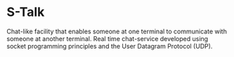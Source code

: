 # S-Talk
Chat-like facility that enables someone at one terminal to communicate with someone at another terminal.
Real time chat-service developed using socket programming principles and the User Datagram Protocol (UDP).
